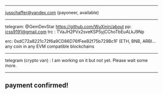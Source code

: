 ----------------------------------
jusschaffer@yandex.com (payoneer, available)

---------------------------------
telegram: @GemDevStar
https://github.com/WuXinin/about
pp: icss9191@gmail.com
trc : TVaJH2PVx2sveKSP5yjCChoTbEuALkJ9Np

erc: 0xdC72a8221c72f6a9CD86D76fFeeB2f75b729Bc1F (ETH, BNB, ARBI... any coin in any EVM compatible blockchains

-------------------------------
telegram (crypto van) : I am working on it but not yet. Please wait some more.

-------------------------------
payment confirmed!
-------------------------------
